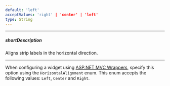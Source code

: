 ```yaml
---
default: 'left'
acceptValues: 'right' | 'center' | 'left'
type: String
---
```

---
##### shortDescription
Aligns strip labels in the horizontal direction.

---
When configuring a widget using [ASP.NET MVC Wrappers](/concepts/35%20ASP.NET%20MVC%20Wrappers/20%20Fundamentals '/Documentation/Guide/ASP.NET_MVC_Wrappers/Fundamentals/'), specify this option using the `HorizontalAlignment` enum. This enum accepts the following values: `Left`, `Center` and `Right`.